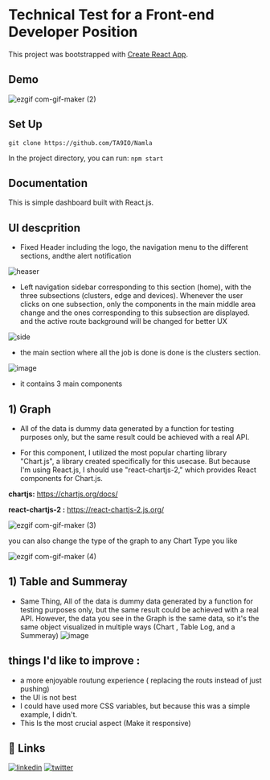 
# Technical Test for a Front-end Developer Position




This project was bootstrapped with [Create React App](https://github.com/facebook/create-react-app).
## Demo


![ezgif com-gif-maker (2)](https://user-images.githubusercontent.com/93702837/164951474-a8e2dade-9ae2-4a8b-bb43-b215afe6490e.gif)


## Set Up
```
git clone https://github.com/TA9IO/Namla
```
In the project directory, you can run:  `npm start`

## Documentation

This is simple dashboard built with React.js.

## UI descprition

 - Fixed Header including the logo, the navigation menu to the different sections, andthe alert notification

![heaser](https://user-images.githubusercontent.com/93702837/164951948-6ffa771d-f0e7-4147-9230-62f6ee6e9782.PNG)

- Left navigation sidebar corresponding to this section (home), with the three subsections (clusters, edge and devices). Whenever the user clicks on one subsection, only the components in the main middle area change and the ones corresponding to this subsection are displayed. and the active route background will be changed for better UX

![side](https://user-images.githubusercontent.com/93702837/164952052-c1db942e-eeb1-4ea6-8596-101e07ccf6ff.PNG) 


- the main section where all the job is done is done is the clusters section.

![image](https://user-images.githubusercontent.com/93702837/164952238-e0ab11c7-64c8-41d1-af13-67fef9e28821.png)

- it contains 3 main components

## 1) Graph
- All of the data is dummy data generated by a function for testing purposes only, but the same result could be achieved with a real API.


- For this component, I utilized the most popular charting library "Chart.js", a library created specifically for this usecase. But because I'm using React.js, I should use "react-chartjs-2," which provides React components for Chart.js.



**chartjs:** https://chartjs.org/docs/

**react-chartjs-2 :** https://react-chartjs-2.js.org/

![ezgif com-gif-maker (3)](https://user-images.githubusercontent.com/93702837/164952702-ae70cc19-a51b-4f86-95eb-b7a7674a2ef3.gif)

you can also change the type of the graph to any Chart Type you like 

![ezgif com-gif-maker (4)](https://user-images.githubusercontent.com/93702837/164953264-39eadfd5-c696-452d-8ff6-38ea1d4947a3.gif)

## 1) Table and Summeray

- Same Thing, All of the data is dummy data generated by a function for testing purposes only, but the same result could be achieved with a real API. However, the data you see in the Graph is the same data, so it's the same object visualized in multiple ways (Chart , Table Log, and a Summeray)
![image](https://user-images.githubusercontent.com/93702837/164953530-beeff28e-7a72-4e81-8cfa-73d2495b3b78.png)

## things I'd like to improve :
- a more enjoyable routung experience ( replacing the routs instead of just pushing)
- the UI is not best
- I could have used more CSS variables, but because this was a simple example, I didn't.
- This Is the most crucial aspect (Make it responsive)


## 🔗 Links
[![linkedin](https://img.shields.io/badge/linkedin-0A66C2?style=for-the-badge&logo=linkedin&logoColor=white)](https://www.linkedin.com/in/takiddine-boufedeche-8a43b7106/)
[![twitter](https://img.shields.io/badge/twitter-1DA1F2?style=for-the-badge&logo=twitter&logoColor=white)](https://twitter.com/TA9Ioo)

